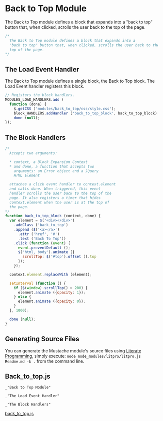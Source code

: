Back to Top Module
==================

The Back to Top module defines a block that expands into a "back to top" button that, when clicked, scrolls the user back to the top of the page.

```javascript
/*
  The Back to Top module defines a block that expands into a
  "back to top" button that, when clicked, scrolls the user back to the
  top of the page.
*/
```

The Load Event Handler
----------------------

The Back to Top module defines a single block, the Back to Top block. The Load Event handler registers this block.

```javascript
// Registers the block handlers.
MODULES_LOAD_HANDLERS.add (
  function (done) {
    $.getCSS ('modules/back_to_top/css/style.css');
    block_HANDLERS.addHandler ('back_to_top_block', back_to_top_block);
    done (null);
});
```

The Block Handlers
------------------

```javascript
/*
  Accepts two arguments:

  * context, a Block Expansion Context
  * and done, a function that accepts two
    arguments: an Error object and a JQuery
    HTML Element

  attaches a click event handler to context.element
  and calls done. When triggered, this event
  handler scrolls the user back to the top of the
  page. It also registers a timer that hides
  context.element when the user is at the top of
  the page.
*/
function back_to_top_block (context, done) {
  var element = $('<div></div>')
    .addClass ('back_to_top')
    .append ($('<a></a>')
      .attr ('href', '#')
      .text ('Back To Top'))
    .click (function (event) {
      event.preventDefault ();
      $('html, body').animate ({
        scrollTop: $('#top').offset ().top
      });
    });

  context.element.replaceWith (element);

  setInterval (function () {
    if ($(window).scrollTop() > 200) {
      element.animate ({opacity: 1});
    } else {
      element.animate ({opacity: 0});
    }
  }, 1000);

  done (null);
}
```

Generating Source Files
-----------------------

You can generate the Mustache module's source files using [Literate Programming](https://github.com/jostylr/literate-programming), simply execute:
`node node_modules/litpro/litpro.js Readme.md -b .`
from the command line.

Back_to_top.js
--------------
```
_"Back to Top Module"

_"The Load Event Handler"

_"The Block Handlers"
```
[back_to_top.js](#Back_to_top.js "save:")

